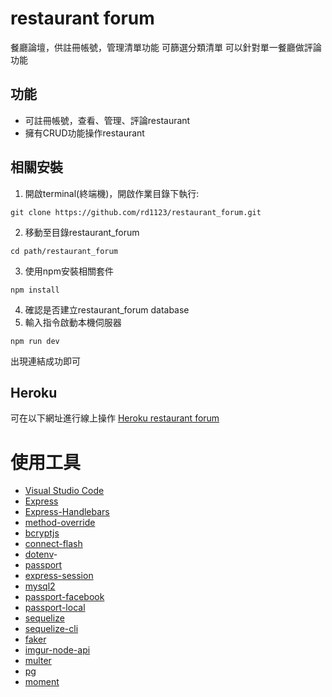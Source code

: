 # restaurant forum
餐廳論壇，供註冊帳號，管理清單功能
可篩選分類清單
可以針對單一餐廳做評論功能

## 功能
+ 可註冊帳號，查看、管理、評論restaurant
+ 擁有CRUD功能操作restaurant

## 相關安裝
1. 開啟terminal(終端機)，開啟作業目錄下執行:
```
git clone https://github.com/rd1123/restaurant_forum.git
```
2. 移動至目錄restaurant_forum
```
cd path/restaurant_forum
```
3. 使用npm安裝相關套件
```
npm install
```
4. 確認是否建立restaurant_forum database
6. 輸入指令啟動本機伺服器
```
npm run dev
```
出現連結成功即可

## Heroku
可在以下網址進行線上操作
[Heroku restaurant forum](https://powerful-coast-13380.herokuapp.com/signin)

# 使用工具
+ [Visual Studio Code](https://visualstudio.microsoft.com/zh-hant/)
+ [Express](https://www.npmjs.com/package/express)
+ [Express-Handlebars](https://www.npmjs.com/package/express-handlebars)
+ [method-override](https://www.npmjs.com/package/method-override)
+ [bcryptjs](https://www.npmjs.com/package/bcryptjs)
+ [connect-flash](https://www.npmjs.com/package/connect-flash)
+ [dotenv](https://www.npmjs.com/package/dotenv)-
+ [passport](https://www.npmjs.com/package/passport)
+ [express-session](https://www.npmjs.com/package/express-session)
+ [mysql2](https://www.npmjs.com/package/mysql2)
+ [passport-facebook](https://www.npmjs.com/package/passport-facebook)
+ [passport-local](https://www.npmjs.com/package/passport-local)
+ [sequelize](https://www.npmjs.com/package/sequelize)
+ [sequelize-cli](https://www.npmjs.com/package/sequelize-cli)
+ [faker](https://www.npmjs.com/package/faker)
+ [imgur-node-api](https://www.npmjs.com/package/imgur-node-api)
+ [multer](https://www.npmjs.com/package/multer)
+ [pg](https://www.npmjs.com/package/pg)
+ [moment](https://www.npmjs.com/package/moment)
